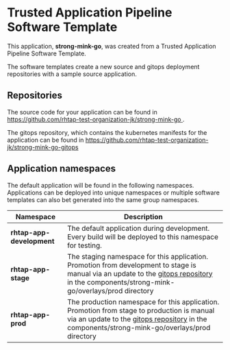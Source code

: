 # Trusted Application Pipeline Software Template

This application, **strong-mink-go**, was created from a Trusted Application Pipeline Software Template.

The software templates create a new source and gitops deployment repositories with a sample source application. 

## Repositories

The source code for your application can be found in [https://github.com/rhtap-test-organization-jk/strong-mink-go ](https://github.com/rhtap-test-organization-jk/strong-mink-go ).
 
The gitops repository, which contains the kubernetes manifests for the application can be found in 
[https://github.com/rhtap-test-organization-jk/strong-mink-go-gitops ](https://github.com/rhtap-test-organization-jk/strong-mink-go-gitops ) 

## Application namespaces 

The default application will be found in the following namespaces. Applications can be deployed into unique namespaces or multiple software templates can also bet generated into the same group namespaces.  

|  Namespace   |  Description   |  
| -------- | -------- |   
| **rhtap-app-development** | The default application during development. Every build will be deployed to this namespace for testing. | 
| **rhtap-app-stage** | The staging namespace for this application. Promotion from development to stage is manual via an update to the [gitops repository](https://github.com/rhtap-test-organization-jk/strong-mink-go-gitops ) in the components/strong-mink-go/overlays/prod directory |  
| **rhtap-app-prod** | The production namespace for this application. Promotion from stage to production is manual via an update to the [gitops repository](https://github.com/rhtap-test-organization-jk/strong-mink-go-gitops ) in the components/strong-mink-go/overlays/prod directory | 